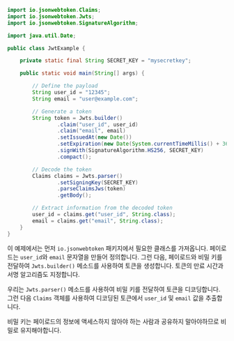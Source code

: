 

```java
import io.jsonwebtoken.Claims;
import io.jsonwebtoken.Jwts;
import io.jsonwebtoken.SignatureAlgorithm;

import java.util.Date;

public class JwtExample {

    private static final String SECRET_KEY = "mysecretkey";

    public static void main(String[] args) {

        // Define the payload
        String user_id = "12345";
        String email = "user@example.com";

        // Generate a token
        String token = Jwts.builder()
                .claim("user_id", user_id)
                .claim("email", email)
                .setIssuedAt(new Date())
                .setExpiration(new Date(System.currentTimeMillis() + 3600000))
                .signWith(SignatureAlgorithm.HS256, SECRET_KEY)
                .compact();

        // Decode the token
        Claims claims = Jwts.parser()
                .setSigningKey(SECRET_KEY)
                .parseClaimsJws(token)
                .getBody();

        // Extract information from the decoded token
        user_id = claims.get("user_id", String.class);
        email = claims.get("email", String.class);
    }
}
```

이 예제에서는 먼저 `io.jsonwebtoken` 패키지에서 필요한 클래스를 가져옵니다. 페이로드는 `user_id`와 `email` 문자열을 만들어 정의합니다. 그런 다음, 페이로드와 비밀 키를 전달하여 `Jwts.builder()` 메소드를 사용하여 토큰을 생성합니다. 토큰의 만료 시간과 서명 알고리즘도 지정합니다.

우리는 `Jwts.parser()` 메소드를 사용하여 비밀 키를 전달하여 토큰을 디코딩합니다. 그런 다음 `Claims` 객체를 사용하여 디코딩된 토큰에서 `user_id` 및 `email` 값을 추출합니다.

비밀 키는 페이로드의 정보에 액세스하지 않아야 하는 사람과 공유하지 말아야하므로 비밀로 유지해야합니다.
